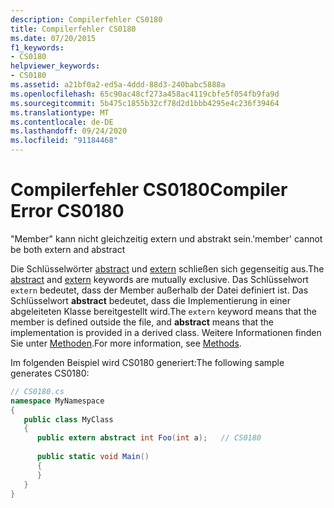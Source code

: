 ```yaml
---
description: Compilerfehler CS0180
title: Compilerfehler CS0180
ms.date: 07/20/2015
f1_keywords:
- CS0180
helpviewer_keywords:
- CS0180
ms.assetid: a21bf0a2-ed5a-4ddd-88d3-240babc5888a
ms.openlocfilehash: 65c90ac48cf273a458ac4119cbfe5f054fb9fa9d
ms.sourcegitcommit: 5b475c1855b32cf78d2d1bbb4295e4c236f39464
ms.translationtype: MT
ms.contentlocale: de-DE
ms.lasthandoff: 09/24/2020
ms.locfileid: "91184468"
---
```

# <a name="compiler-error-cs0180"></a><span data-ttu-id="ac4d3-103">Compilerfehler CS0180</span><span class="sxs-lookup"><span data-stu-id="ac4d3-103">Compiler Error CS0180</span></span>

<span data-ttu-id="ac4d3-104">"Member" kann nicht gleichzeitig extern und abstrakt sein.</span><span class="sxs-lookup"><span data-stu-id="ac4d3-104">'member' cannot be both extern and abstract</span></span>  
  
 <span data-ttu-id="ac4d3-105">Die Schlüsselwörter [abstract](../language-reference/keywords/abstract.md) und [extern](../language-reference/keywords/extern.md) schließen sich gegenseitig aus.</span><span class="sxs-lookup"><span data-stu-id="ac4d3-105">The [abstract](../language-reference/keywords/abstract.md) and [extern](../language-reference/keywords/extern.md) keywords are mutually exclusive.</span></span> <span data-ttu-id="ac4d3-106">Das Schlüsselwort `extern` bedeutet, dass der Member außerhalb der Datei definiert ist. Das Schlüsselwort **abstract** bedeutet, dass die Implementierung in einer abgeleiteten Klasse bereitgestellt wird.</span><span class="sxs-lookup"><span data-stu-id="ac4d3-106">The `extern` keyword means that the member is defined outside the file, and **abstract** means that the implementation is provided in a derived class.</span></span> <span data-ttu-id="ac4d3-107">Weitere Informationen finden Sie unter [Methoden](../programming-guide/classes-and-structs/methods.md).</span><span class="sxs-lookup"><span data-stu-id="ac4d3-107">For more information, see [Methods](../programming-guide/classes-and-structs/methods.md).</span></span>  
  
 <span data-ttu-id="ac4d3-108">Im folgenden Beispiel wird CS0180 generiert:</span><span class="sxs-lookup"><span data-stu-id="ac4d3-108">The following sample generates CS0180:</span></span>  
  
```csharp  
// CS0180.cs  
namespace MyNamespace  
{  
   public class MyClass  
   {  
      public extern abstract int Foo(int a);   // CS0180  
  
      public static void Main()  
      {  
      }  
   }  
}  
```
